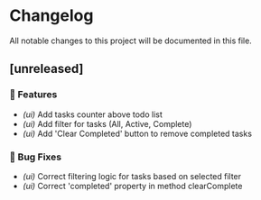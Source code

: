 # Changelog

All notable changes to this project will be documented in this file.

## [unreleased]

### 🚀 Features

- *(ui)* Add tasks counter above todo list
- *(ui)* Add filter for tasks (All, Active, Complete)
- *(ui)* Add 'Clear Completed' button to remove completed tasks

### 🐛 Bug Fixes

- *(ui)* Correct filtering logic for tasks based on selected filter
- *(ui)* Correct 'completed' property in method clearComplete

<!-- generated by git-cliff -->
